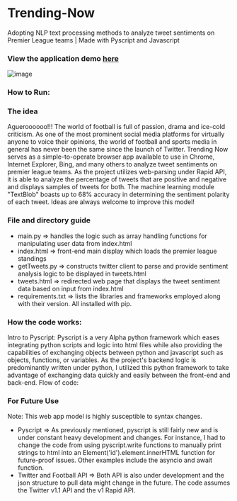 # Trending-Now
Adopting NLP text processing methods to analyze tweet sentiments on Premier League teams | Made with Pyscript and Javascript

### View the application demo [here]({link})
![image](https://github.com/gciputra/Trending-Now/assets/140233515/061912af-d0ae-4286-9e1f-a8ff7a79727f)

### How to Run:

### The idea
Agueroooooo!!! The world of football is full of passion, drama and ice-cold criticism. As one of the most prominent social media platforms for virtually anyone to voice their opinions, the world of football and sports media in general has never been the same since the launch of Twitter. Trending Now serves as a simple-to-operate browser app available to use in Chrome, Internet Explorer, Bing, and many others to analyze tweet sentiments on premier league teams. As the project utilizes web-parsing under Rapid API, it is able to analyze the percentage of tweets that are positive and negative and displays samples of tweets for both. The machine learning module "TextBlob" boasts up to 68% accuracy in determining the sentiment polarity of each tweet. Ideas are always welcome to improve this model! 

### File and directory guide
- main.py => handles the logic such as array handling functions for manipulating user data from index.html
- index.html => front-end main display which loads the premier league standings 
- getTweets.py => constructs twitter client to parse and provide sentiment analysis logic to be displayed in tweets.html
- tweets.html => redirected web page that displays the tweet sentiment data based on input from index.html
- requirements.txt => lists the libraries and frameworks employed along with their version. All installed with pip. 

### How the code works:
Intro to Pyscript: Pyscript is a very Alpha python framework which eases integrating python scripts and logic into html files while also providing the capabilities of exchanging objects between python and javascript such as objects, functions, or variables. As the project's backend logic is predominantly written under python, I utilized this python framework to take advantage of exchanging data quickly and easily between the front-end and back-end. 
Flow of code:


### For Future Use
Note: This web app model is highly susceptible to syntax changes. 
- Pyscript => As previously mentioned, pyscript is still fairly new and is under constant heavy development and changes. For instance, I had to change the code from using pyscript.write functions to manually print strings to html into an Element('id').element.innerHTML function for future-proof issues. Other examples include the asyncio and await function.
- Twitter and Football API => Both API is also under development and the json structure to pull data might change in the future. The code assumes the Twitter v1.1 API and the v1 Rapid API.
